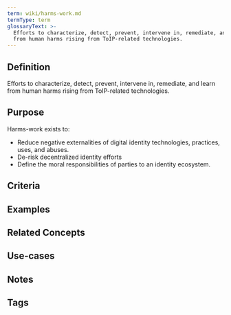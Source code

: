 ```yaml
---
term: wiki/harms-work.md
termType: term
glossaryText: >-
  Efforts to characterize, detect, prevent, intervene in, remediate, and learn
  from human harms rising from ToIP-related technologies.
---
```

## Definition

Efforts to characterize, detect, prevent, intervene in, remediate, and learn from human harms rising from ToIP-related technologies. 

## Purpose

Harms-work exists to: 
 * Reduce negative externalities of digital identity technologies, practices, uses, and abuses. 
 * De-risk decentralized identity efforts 
 * Define the moral responsibilities of parties to an identity ecosystem. 


## Criteria

## Examples

## Related Concepts

## Use-cases

## Notes

## Tags
